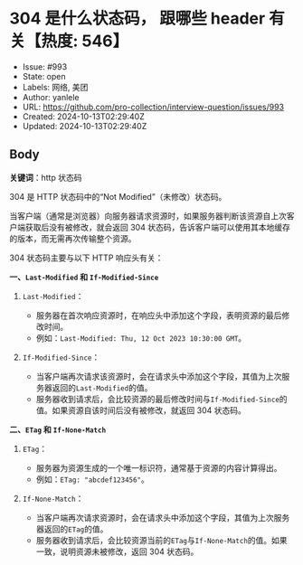 # 304 是什么状态码， 跟哪些 header 有关【热度: 546】

- Issue: #993
- State: open
- Labels: 网络, 美团
- Author: yanlele
- URL: https://github.com/pro-collection/interview-question/issues/993
- Created: 2024-10-13T02:29:40Z
- Updated: 2024-10-13T02:29:40Z

## Body

**关键词**：http 状态码

304 是 HTTP 状态码中的“Not Modified”（未修改）状态码。

当客户端（通常是浏览器）向服务器请求资源时，如果服务器判断该资源自上次客户端获取后没有被修改，就会返回 304 状态码，告诉客户端可以使用其本地缓存的版本，而无需再次传输整个资源。

304 状态码主要与以下 HTTP 响应头有关：

**一、`Last-Modified` 和 `If-Modified-Since`**

1. `Last-Modified`：

   - 服务器在首次响应资源时，在响应头中添加这个字段，表明资源的最后修改时间。
   - 例如：`Last-Modified: Thu, 12 Oct 2023 10:30:00 GMT`。

2. `If-Modified-Since`：
   - 当客户端再次请求该资源时，会在请求头中添加这个字段，其值为上次服务器返回的`Last-Modified`的值。
   - 服务器收到请求后，会比较资源的最后修改时间与`If-Modified-Since`的值。如果资源自该时间后没有被修改，就返回 304 状态码。

**二、`ETag` 和 `If-None-Match`**

1. `ETag`：

   - 服务器为资源生成的一个唯一标识符，通常基于资源的内容计算得出。
   - 例如：`ETag: "abcdef123456"`。

2. `If-None-Match`：
   - 当客户端再次请求资源时，会在请求头中添加这个字段，其值为上次服务器返回的`ETag`的值。
   - 服务器收到请求后，会比较资源当前的`ETag`与`If-None-Match`的值。如果一致，说明资源未被修改，返回 304 状态码。

